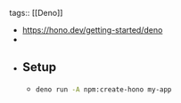 tags:: [[Deno]]

- https://hono.dev/getting-started/deno
-
- ## Setup
	- ```bash
	  deno run -A npm:create-hono my-app
	  ```